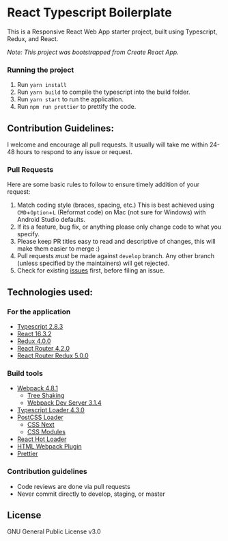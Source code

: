 # React Typescript Boilerplate

This is a Responsive React Web App starter project, built using Typescript, Redux, and React.

_Note: This project was bootstrapped from Create React App._

### Running the project

1.  Run `yarn install`
2.  Run `yarn build` to compile the typescript into the build folder.
3.  Run `yarn start` to run the application.
4.  Run `npm run prettier` to prettify the code.

## Contribution Guidelines:

I welcome and encourage all pull requests. It usually will take me within 24-48 hours to respond to any issue or request.

### Pull Requests

Here are some basic rules to follow to ensure timely addition of your request:

1.  Match coding style (braces, spacing, etc.) This is best achieved using `CMD`+`Option`+`L` (Reformat code) on Mac (not sure for Windows) with Android Studio defaults.
2.  If its a feature, bug fix, or anything please only change code to what you specify.
3.  Please keep PR titles easy to read and descriptive of changes, this will make them easier to merge :)
4.  Pull requests _must_ be made against `develop` branch. Any other branch (unless specified by the maintainers) will get rejected.
5.  Check for existing [issues](https://github.com/nicolaspearson/react.typescript.boilerplate/issues) first, before filing an issue.

## Technologies used:

### For the application

* [Typescript 2.8.3](https://www.typescriptlang.org/)
* [React 16.3.2](https://facebook.github.io/react/)
* [Redux 4.0.0](https://github.com/reactjs/redux)
* [React Router 4.2.0](https://github.com/ReactTraining/react-router)
* [React Router Redux 5.0.0](https://github.com/reactjs/react-router-redux)

### Build tools

* [Webpack 4.8.1](https://webpack.github.io)
  * [Tree Shaking](https://medium.com/@Rich_Harris/tree-shaking-versus-dead-code-elimination-d3765df85c80)
  * [Webpack Dev Server 3.1.4](https://github.com/webpack/webpack-dev-server)
* [Typescript Loader 4.3.0](https://github.com/TypeStrong/ts-loader)
* [PostCSS Loader](https://github.com/postcss/postcss-loader)
  * [CSS Next](https://github.com/MoOx/postcss-cssnext)
  * [CSS Modules](https://github.com/css-modules/css-modules)
* [React Hot Loader](https://github.com/gaearon/react-hot-loader)
* [HTML Webpack Plugin](https://github.com/ampedandwired/html-webpack-plugin)
* [Prettier](https://github.com/prettier/prettier)

### Contribution guidelines

* Code reviews are done via pull requests
* Never commit directly to develop, staging, or master

## License

GNU General Public License v3.0
